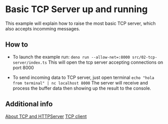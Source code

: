 # Basic TCP Server up and running

This example will explain how to raise the most basic TCP server, which also accepts incomming messages.

## How to

* To launch the example run:
  `deno run --allow-net=:8000 src/02-tcp-server/index.ts`
  This will open the tcp server accepting connections on port 8000

* To send incoming data to TCP server, just open terminal
  `echo "hola from terminal" | nc localhost 8000`
  The server will receive and process the buffer data then showing up the result to the console.

## Additional info
[About TCP and HTTPServer](https://www.oreilly.com/library/view/http-the-definitive/1565925092/ch04s01.html)
[TCP client](https://medium.com/deno-the-complete-reference/deno-nuggets-tcp-client-c970ba83c5ff)
